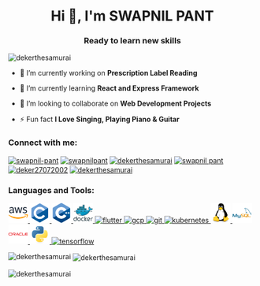 <h1 align="center">Hi 👋, I'm SWAPNIL PANT</h1>
<h3 align="center">Ready to learn new skills</h3>

<p align="left"> <img src="https://komarev.com/ghpvc/?username=dekerthesamurai&label=Profile%20views&color=0e75b6&style=flat" alt="dekerthesamurai" /> </p>

- 🔭 I’m currently working on **Prescription Label Reading**

- 🌱 I’m currently learning **React and Express Framework**

- 👯 I’m looking to collaborate on **Web Development Projects**

- ⚡ Fun fact **I Love Singing, Playing Piano & Guitar**

<h3 align="left">Connect with me:</h3>
<p align="left">
<a href="https://linkedin.com/in/swapnil-pant" target="blank"><img align="center" src="https://raw.githubusercontent.com/rahuldkjain/github-profile-readme-generator/master/src/images/icons/Social/linked-in-alt.svg" alt="swapnil-pant" height="30" width="40" /></a>
<a href="https://kaggle.com/swapnilpant" target="blank"><img align="center" src="https://raw.githubusercontent.com/rahuldkjain/github-profile-readme-generator/master/src/images/icons/Social/kaggle.svg" alt="swapnilpant" height="30" width="40" /></a>
<a href="https://instagram.com/dekerthesamurai" target="blank"><img align="center" src="https://raw.githubusercontent.com/rahuldkjain/github-profile-readme-generator/master/src/images/icons/Social/instagram.svg" alt="dekerthesamurai" height="30" width="40" /></a>
<a href="https://www.youtube.com/c/swapnil pant" target="blank"><img align="center" src="https://raw.githubusercontent.com/rahuldkjain/github-profile-readme-generator/master/src/images/icons/Social/youtube.svg" alt="swapnil pant" height="30" width="40" /></a>
<a href="https://www.codechef.com/users/deker27072002" target="blank"><img align="center" src="https://cdn.jsdelivr.net/npm/simple-icons@3.1.0/icons/codechef.svg" alt="deker27072002" height="30" width="40" /></a>
<a href="https://www.hackerrank.com/dekerthesamurai" target="blank"><img align="center" src="https://raw.githubusercontent.com/rahuldkjain/github-profile-readme-generator/master/src/images/icons/Social/hackerrank.svg" alt="dekerthesamurai" height="30" width="40" /></a>
</p>

<h3 align="left">Languages and Tools:</h3>
<p align="left"> <a href="https://aws.amazon.com" target="_blank" rel="noreferrer"> <img src="https://raw.githubusercontent.com/devicons/devicon/master/icons/amazonwebservices/amazonwebservices-original-wordmark.svg" alt="aws" width="40" height="40"/> </a> <a href="https://www.cprogramming.com/" target="_blank" rel="noreferrer"> <img src="https://raw.githubusercontent.com/devicons/devicon/master/icons/c/c-original.svg" alt="c" width="40" height="40"/> </a> <a href="https://www.w3schools.com/cpp/" target="_blank" rel="noreferrer"> <img src="https://raw.githubusercontent.com/devicons/devicon/master/icons/cplusplus/cplusplus-original.svg" alt="cplusplus" width="40" height="40"/> </a> <a href="https://www.docker.com/" target="_blank" rel="noreferrer"> <img src="https://raw.githubusercontent.com/devicons/devicon/master/icons/docker/docker-original-wordmark.svg" alt="docker" width="40" height="40"/> </a> <a href="https://flutter.dev" target="_blank" rel="noreferrer"> <img src="https://www.vectorlogo.zone/logos/flutterio/flutterio-icon.svg" alt="flutter" width="40" height="40"/> </a> <a href="https://cloud.google.com" target="_blank" rel="noreferrer"> <img src="https://www.vectorlogo.zone/logos/google_cloud/google_cloud-icon.svg" alt="gcp" width="40" height="40"/> </a> <a href="https://git-scm.com/" target="_blank" rel="noreferrer"> <img src="https://www.vectorlogo.zone/logos/git-scm/git-scm-icon.svg" alt="git" width="40" height="40"/> </a> <a href="https://kubernetes.io" target="_blank" rel="noreferrer"> <img src="https://www.vectorlogo.zone/logos/kubernetes/kubernetes-icon.svg" alt="kubernetes" width="40" height="40"/> </a> <a href="https://www.linux.org/" target="_blank" rel="noreferrer"> <img src="https://raw.githubusercontent.com/devicons/devicon/master/icons/linux/linux-original.svg" alt="linux" width="40" height="40"/> </a> <a href="https://www.mysql.com/" target="_blank" rel="noreferrer"> <img src="https://raw.githubusercontent.com/devicons/devicon/master/icons/mysql/mysql-original-wordmark.svg" alt="mysql" width="40" height="40"/> </a> <a href="https://www.oracle.com/" target="_blank" rel="noreferrer"> <img src="https://raw.githubusercontent.com/devicons/devicon/master/icons/oracle/oracle-original.svg" alt="oracle" width="40" height="40"/> </a> <a href="https://www.python.org" target="_blank" rel="noreferrer"> <img src="https://raw.githubusercontent.com/devicons/devicon/master/icons/python/python-original.svg" alt="python" width="40" height="40"/> </a> <a href="https://www.tensorflow.org" target="_blank" rel="noreferrer"> <img src="https://www.vectorlogo.zone/logos/tensorflow/tensorflow-icon.svg" alt="tensorflow" width="40" height="40"/> </a> </p>

<p><img align="left" src="https://github-readme-stats.vercel.app/api/top-langs?username=dekerthesamurai&show_icons=true&locale=en&layout=compact" alt="dekerthesamurai" /></p>

<p>&nbsp;<img align="center" src="https://github-readme-stats.vercel.app/api?username=dekerthesamurai&show_icons=true&locale=en" alt="dekerthesamurai" /></p>

<p><img align="center" src="https://github-readme-streak-stats.herokuapp.com/?user=dekerthesamurai&" alt="dekerthesamurai" /></p>
